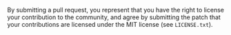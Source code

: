 By submitting a pull request, you represent that you have the right to license
your contribution to the community, and agree by submitting the patch
that your contributions are licensed under the MIT license (see
`LICENSE.txt`).
